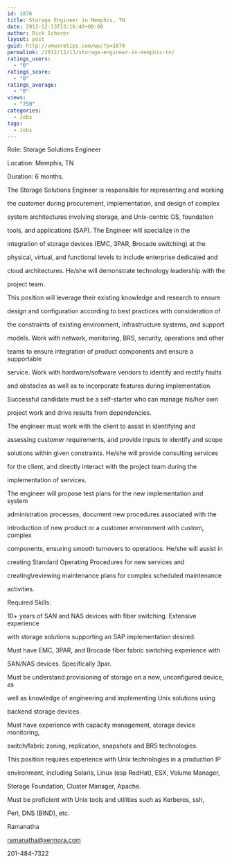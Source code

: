 ```yaml
---
id: 1876
title: Storage Engineer in Memphis, TN
date: 2012-12-13T13:16:40+00:00
author: Rick Scherer
layout: post
guid: http://vmwaretips.com/wp/?p=1876
permalink: /2012/12/13/storage-engineer-in-memphis-tn/
ratings_users:
  - "0"
ratings_score:
  - "0"
ratings_average:
  - "0"
views:
  - "750"
categories:
  - Jobs
tags:
  - Jobs
---
```

Role: Storage Solutions Engineer
  
Location: Memphis, TN

Duration: 6 months.

The Storage Solutions Engineer is responsible for representing and working
  
the customer during procurement, implementation, and design of complex
  
system architectures involving storage, and Unix-centric OS, foundation
  
tools, and applications (SAP). The Engineer will specialize in the
  
integration of storage devices (EMC, 3PAR, Brocade switching) at the
  
physical, virtual, and functional levels to include enterprise dedicated and
  
cloud architectures. He/she will demonstrate technology leadership with the
  
project team. 

This position will leverage their existing knowledge and research to ensure
  
design and configuration according to best practices with consideration of
  
the constraints of existing environment, infrastructure systems, and support
  
models. Work with network, monitoring, BRS, security, operations and other
  
teams to ensure integration of product components and ensure a supportable
  
service. Work with hardware/software vendors to identify and rectify faults
  
and obstacles as well as to incorporate features during implementation.
  
Successful candidate must be a self-starter who can manage his/her own
  
project work and drive results from dependencies. 

The engineer must work with the client to assist in identifying and
  
assessing customer requirements, and provide inputs to identify and scope
  
solutions within given constraints. He/she will provide consulting services
  
for the client, and directly interact with the project team during the
  
implementation of services. 

The engineer will propose test plans for the new implementation and system
  
administration processes, document new procedures associated with the
  
introduction of new product or a customer environment with custom, complex
  
components, ensuring smooth turnovers to operations. He/she will assist in
  
creating Standard Operating Procedures for new services and
  
creating\reviewing maintenance plans for complex scheduled maintenance
  
activities. 

Required Skills: 

10+ years of SAN and NAS devices with fiber switching. Extensive experience
  
with storage solutions supporting an SAP implementation desired. 

Must have EMC, 3PAR, and Brocade fiber fabric switching experience with
  
SAN/NAS devices. Specifically 3par.

Must be understand provisioning of storage on a new, unconfigured device, as
  
well as knowledge of engineering and implementing Unix solutions using
  
backend storage devices. 

Must have experience with capacity management, storage device monitoring,
  
switch/fabric zoning, replication, snapshots and BRS technologies.

This position requires experience with Unix technologies in a production IP
  
environment, including Solaris, Linux (esp RedHat), ESX, Volume Manager,
  
Storage Foundation, Cluster Manager, Apache. 

Must be proficient with Unix tools and utilities such as Kerberos, ssh,
  
Perl, DNS (BIND), etc. 

Ramanatha
  
ramanatha@xennora.com
  
201-484-7322